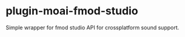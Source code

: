 plugin-moai-fmod-studio
=======================

Simple wrapper for fmod studio API for crossplatform sound support. 

